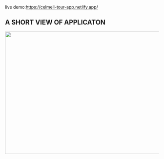 live demo:https://celmeli-tour-app.netlify.app/
## A SHORT VIEW OF APPLICATON

<img src="https://media.giphy.com/media/v1.Y2lkPTc5MGI3NjExaGN4Y252ZHlqamI0bmp6Z3FnZXA5ZTd0eG9yem5tMXJxN2NyeWh4bCZlcD12MV9pbnRlcm5hbF9naWZfYnlfaWQmY3Q9Zw/6GYgwG8WiKEocJqDRo/giphy.gif" width="800" height="400m" />
